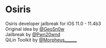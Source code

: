 # Osiris
Osiris developer jailbreak for iOS 11.0 - 11.4b3<br/>
Original idea by [@GeoSn0w](https://twitter.com/FCE365)<br/>
Jailbreak by [@Pwn20wnd](https://twitter.com/Pwn20wnd)<br/>
QiLin Toolkit by [@Morpheus______](https://twitter.com/Morpheus______)
